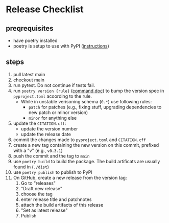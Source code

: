 # Release Checklist
## preqrequisites
* have poetry installed
* poetry is setup to use with PyPI ([instructions](https://python-poetry.org/docs/repositories/#publishable-repositories))

## steps
1. pull latest main
2. checkout main
3. run pytest. Do not continue if tests fail.
4. run `poetry version {rule}` ([command doc](https://python-poetry.org/docs/cli/#version)) to bump the version spec in `pyproject.toml` acoording to the rule.
    * While in unstable verisoning schema (`0.*`) use following rules:
      * `patch` for patches (e.g., fixing stuff, upgrading dependencies to new patch or minor version)
      * `minor` for anything else
5. update the `CITATION.cff`: 
   * update the version number
   * update the release date
6. commit the changes made to `pyproject.toml` and `CITATION.cff`
7. create a new tag containing the new version on this commit, prefixed with a "v" (e.g., `v0.3.1`)
8. push the commit and the tag to `main`
9. use `poetry build` to build the package. The build artificats are usually found in (`./dist`)
10. use `poetry publish` to publish to PyPI
11. On GitHub, create a new release from the version tag:
    1. Go to "releases"
    2. "Draft new release"
    3. choose the tag
    4. enter release title and patchnotes
    5. attach the build artifacts of this release
    6. "Set as latest release"
    7. Publish